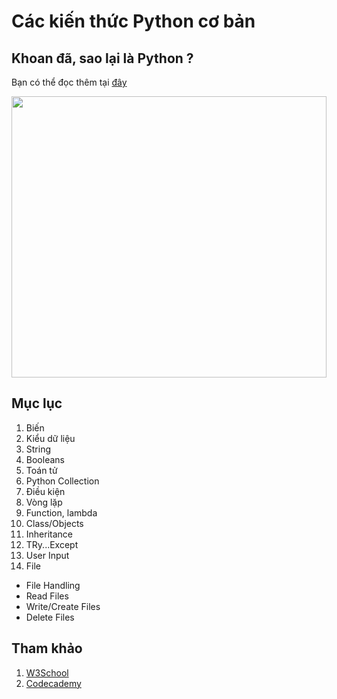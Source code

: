 # Các kiến thức Python cơ bản

## Khoan đã, sao lại là Python ?

Bạn có thể đọc thêm tại <a href="https://towardsdatascience.com/8-reasons-why-python-is-good-for-artificial-intelligence-and-machine-learning-4a23f6bed2e6"> đây </a>

<p align="center"> <img src ="https://github.com/hieptran1812/AI-for-ITPTIT/blob/master/Ti%E1%BB%81n%20x%E1%BB%AD%20l%C3%BD%20d%E1%BB%AF%20li%E1%BB%87u/images/0_Q8DDPKbl1Jek0i0a.jfif" width = 100% height = "450"/> </p>

## Mục lục

1. Biến
2. Kiểu dữ liệu
3. String
4. Booleans
5. Toán tử
6. Python Collection
7. Điều kiện
8. Vòng lặp
9. Function, lambda
10. Class/Objects
11. Inheritance
12. TRy...Except
13. User Input
14. File
* File Handling
* Read Files
* Write/Create Files
* Delete Files

## Tham khảo

1. <a href ="https://www.w3schools.com/python/default.asp"> W3School </a>
2. <a href="https://www.codecademy.com/learn"> Codecademy </a>

